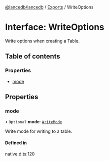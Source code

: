 [@lancedb/lancedb](../README.md) / [Exports](../modules.md) / WriteOptions

# Interface: WriteOptions

Write options when creating a Table.

## Table of contents

### Properties

- [mode](WriteOptions.md#mode)

## Properties

### mode

• `Optional` **mode**: [`WriteMode`](../enums/WriteMode.md)

Write mode for writing to a table.

#### Defined in

native.d.ts:120
